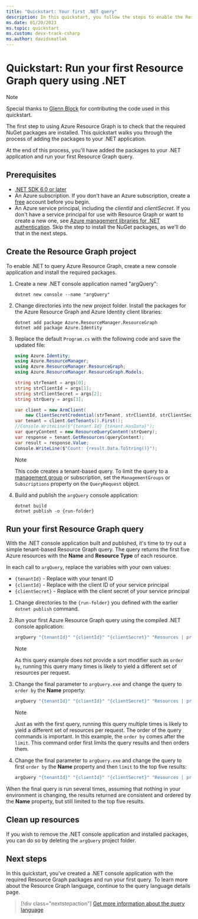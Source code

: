 ```yaml
---
title: "Quickstart: Your first .NET query"
description: In this quickstart, you follow the steps to enable the Resource Graph NuGet packages for .NET and run your first query.
ms.date: 01/20/2023
ms.topic: quickstart
ms.custom: devx-track-csharp
ms.author: davidsmatlak
---
```

# Quickstart: Run your first Resource Graph query using .NET

> [!NOTE]
> Special thanks to [Glenn Block](https://github.com/glennblock) for contributing
> the code used in this quickstart.

The first step to using Azure Resource Graph is to check that the required NuGet packages are installed. This quickstart walks you through the process of adding the packages to your .NET application.

At the end of this process, you'll have added the packages to your .NET application and run your first Resource Graph query.

## Prerequisites

- [.NET SDK 6.0 or later](https://dotnet.microsoft.com/download/dotnet)
- An Azure subscription. If you don't have an Azure subscription, create a
  [free](https://azure.microsoft.com/free/dotnet/) account before you begin.
- An Azure service principal, including the _clientId_ and _clientSecret_. If you don't have a
  service principal for use with Resource Graph or want to create a new one, see
  [Azure management libraries for .NET authentication](/dotnet/azure/sdk/authentication#mgmt-auth).
  Skip the step to install the NuGet packages, as we'll do that in the next steps.

## Create the Resource Graph project

To enable .NET to query Azure Resource Graph, create a new console application and install the
required packages.

1. Create a new .NET console application named "argQuery":

   ```dotnetcli
   dotnet new console --name "argQuery"
   ```

1. Change directories into the new project folder. Install the packages for the Azure Resource Graph and Azure Identity client libraries:

   ```dotnetcli
   dotnet add package Azure.ResourceManager.ResourceGraph
   dotnet add package Azure.Identity
   ```

1. Replace the default `Program.cs` with the following code and save the updated file:

    ```csharp
    using Azure.Identity;
    using Azure.ResourceManager;
    using Azure.ResourceManager.ResourceGraph;
    using Azure.ResourceManager.ResourceGraph.Models;
    
    string strTenant = args[0];
    string strClientId = args[1];
    string strClientSecret = args[2];
    string strQuery = args[3];
    
    var client = new ArmClient(
        new ClientSecretCredential(strTenant, strClientId, strClientSecret));
    var tenant = client.GetTenants().First();
    //Console.WriteLine($"{tenant.Id} {tenant.HasData}");
    var queryContent = new ResourceQueryContent(strQuery);
    var response = tenant.GetResources(queryContent);
    var result = response.Value;
    Console.WriteLine($"Count: {result.Data.ToString()}");
    ```

   > [!NOTE]
   > This code creates a tenant-based query. To limit the query to a
   > [management group](../management-groups/overview.md) or subscription, set the
   > `ManagementGroups` or `Subscriptions` property on the `QueryRequest` object.

1. Build and publish the `argQuery` console application:

   ```dotnetcli
   dotnet build
   dotnet publish -o {run-folder}
   ```

## Run your first Resource Graph query

With the .NET console application built and published, it's time to try out a simple
tenant-based Resource Graph query. The query returns the first five Azure resources with the
**Name** and **Resource Type** of each resource.

In each call to `argQuery`, replace the variables with your own values:

- `{tenantId}` - Replace with your tenant ID
- `{clientId}` - Replace with the client ID of your service principal
- `{clientSecret}` - Replace with the client secret of your service principal

1. Change directories to the `{run-folder}` you defined with the earlier `dotnet publish` command.

1. Run your first Azure Resource Graph query using the compiled .NET console application:

   ```bash
   argQuery "{tenantId}" "{clientId}" "{clientSecret}" "Resources | project name, type | limit 5"
   ```

   > [!NOTE]
   > As this query example does not provide a sort modifier such as `order by`, running this query
   > many times is likely to yield a different set of resources per request.

1. Change the final parameter to `argQuery.exe` and change the query to `order by` the **Name**
   property:

   ```bash
   argQuery "{tenantId}" "{clientId}" "{clientSecret}" "Resources | project name, type | limit 5 | order by name asc"
   ```

   > [!NOTE]
   > Just as with the first query, running this query multiple times is likely to yield a different
   > set of resources per request. The order of the query commands is important. In this example,
   > the `order by` comes after the `limit`. This command order first limits the query results and
   > then orders them.

1. Change the final parameter to `argQuery.exe` and change the query to first `order by` the
   **Name** property and then `limit` to the top five results:

   ```bash
   argQuery "{tenantId}" "{clientId}" "{clientSecret}" "Resources | project name, type | order by name asc | limit 5"
   ```

When the final query is run several times, assuming that nothing in your environment is changing,
the results returned are consistent and ordered by the **Name** property, but still limited to the
top five results.

## Clean up resources

If you wish to remove the .NET console application and installed packages, you can do so by
deleting the `argQuery` project folder.

## Next steps

In this quickstart, you've created a .NET console application with the required Resource Graph
packages and run your first query. To learn more about the Resource Graph language, continue to the
query language details page.

> [!div class="nextstepaction"]
> [Get more information about the query language](./concepts/query-language.md)
